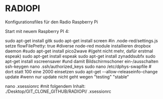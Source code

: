 # RADIOPI
Konfigurationsfiles für den Radio Raspberry Pi

Start mit neuem Raspberry PI 4:

sudo apt-get install gitk
sudo apt-get install screen
#in .node-red/settings.js setze flowFilePretty: true
#diverse node-red module installieren dropbox daemon 
#sudo apt-get install pico2wave #(geht nicht mehr, dafür erstmal espeak)
sudo apt-get install espeak
sudo apt-get install zynaddsubfx
sudo apt-get install xscreensaver #und damit Bildschirmschoner ein-/ausschalten
ssh-keygen
nano .ssh/authorized_keys
sudo nano /etc/dphys-swapfile # dort statt 100 eine 2000 einsetzen
sudo apt-get --allow-releaseinfo-change update #wenn nur update nicht geht wegen "testing" "stable"



nano .xsessionrc #mit folgendem Inhalt:
./Desktop/GIT_CLONE_GITHUB/RADIOPI/
.xsessionrc
